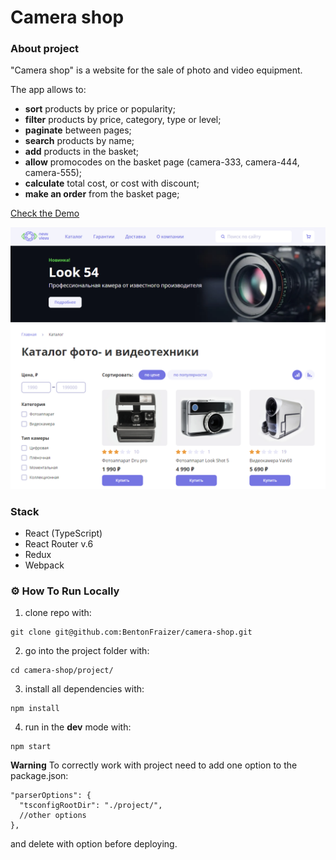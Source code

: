# Camera shop 

### About project

"Camera shop" is a website for the sale of photo and video equipment.

The app allows to:

- **sort** products by price or popularity;
- **filter** products by price, category, type or level;
- **paginate** between pages;
- **search** products by name;
- **add** products in the basket;
- **allow** promocodes on the basket page (camera-333, camera-444, camera-555);
- **calculate** total cost, or cost with discount;
- **make an order** from the basket page;

[Check the Demo](https://external.ink?to=/1-axr-camera-shop-lopukhin.vercel.app/)

<img src="https://github.com/BentonFraizer/camera-shop/blob/master/.github/workflows/camera-shop.png" width="769" />

### Stack 
- React (TypeScript)
- React Router v.6
- Redux
- Webpack

### ⚙️ How To Run Locally

1. clone repo with:
```
git clone git@github.com:BentonFraizer/camera-shop.git
```
2. go into the project folder with:
```
cd camera-shop/project/
```
3. install all dependencies with:
```
npm install
```
4. run in the **dev** mode with:
```
npm start
```

**Warning**
To correctly work with project need to add one option to the package.json:
```
"parserOptions": {
  "tsconfigRootDir": "./project/",
  //other options
},
```
and delete with option before deploying.
